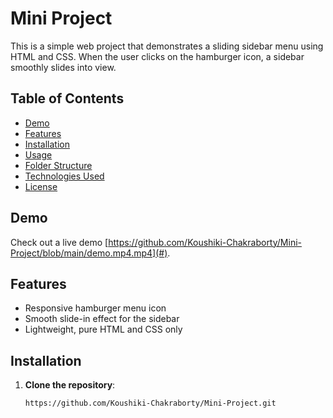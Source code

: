 # Mini Project

This is a simple web project that demonstrates a sliding sidebar menu using HTML and CSS. When the user clicks on the hamburger icon, a sidebar smoothly slides into view.

## Table of Contents

- [Demo](#demo)
- [Features](#features)
- [Installation](#installation)
- [Usage](#usage)
- [Folder Structure](#folder-structure)
- [Technologies Used](#technologies-used)
- [License](#license)

## Demo

Check out a live demo [https://github.com/Koushiki-Chakraborty/Mini-Project/blob/main/demo.mp4.mp4](#). 

## Features

- Responsive hamburger menu icon
- Smooth slide-in effect for the sidebar
- Lightweight, pure HTML and CSS only

## Installation

1. **Clone the repository**:
   ```bash
   https://github.com/Koushiki-Chakraborty/Mini-Project.git
